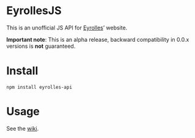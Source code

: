 EyrollesJS
==========

This is an unofficial JS API for [Eyrolles](http://www.eyrolles.com/)’ website.

**Important note**: This is an alpha release, backward compatibility in 0.0.x versions
is **not** guaranteed.

Install
=======

```
npm install eyrolles-api
```

Usage
=====

See the [wiki](https://github.com/bfontaine/EyrollesJS/wiki/_pages).
